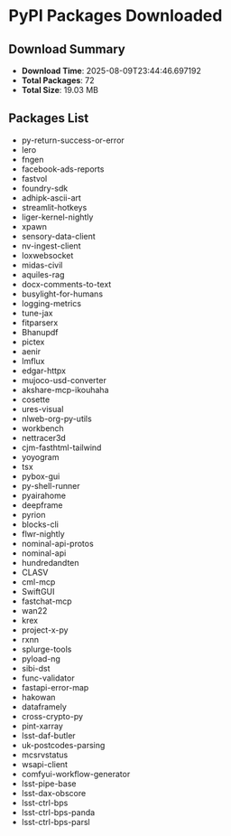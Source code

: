 # PyPI Packages Downloaded

## Download Summary
- **Download Time**: 2025-08-09T23:44:46.697192
- **Total Packages**: 72
- **Total Size**: 19.03 MB

## Packages List
- py-return-success-or-error
- lero
- fngen
- facebook-ads-reports
- fastvol
- foundry-sdk
- adhipk-ascii-art
- streamlit-hotkeys
- liger-kernel-nightly
- xpawn
- sensory-data-client
- nv-ingest-client
- loxwebsocket
- midas-civil
- aquiles-rag
- docx-comments-to-text
- busylight-for-humans
- logging-metrics
- tune-jax
- fitparserx
- Bhanupdf
- pictex
- aenir
- lmflux
- edgar-httpx
- mujoco-usd-converter
- akshare-mcp-ikouhaha
- cosette
- ures-visual
- nlweb-org-py-utils
- workbench
- nettracer3d
- cjm-fasthtml-tailwind
- yoyogram
- tsx
- pybox-gui
- py-shell-runner
- pyairahome
- deepframe
- pyrion
- blocks-cli
- flwr-nightly
- nominal-api-protos
- nominal-api
- hundredandten
- CLASV
- cml-mcp
- SwiftGUI
- fastchat-mcp
- wan22
- krex
- project-x-py
- rxnn
- splurge-tools
- pyload-ng
- sibi-dst
- func-validator
- fastapi-error-map
- hakowan
- dataframely
- cross-crypto-py
- pint-xarray
- lsst-daf-butler
- uk-postcodes-parsing
- mcsrvstatus
- wsapi-client
- comfyui-workflow-generator
- lsst-pipe-base
- lsst-dax-obscore
- lsst-ctrl-bps
- lsst-ctrl-bps-panda
- lsst-ctrl-bps-parsl
